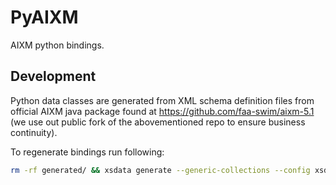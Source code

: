 # PyAIXM

AIXM python bindings. 

## Development

Python data classes are generated from XML schema definition files from official AIXM java package found at https://github.com/faa-swim/aixm-5.1 (we use out public fork of the abovementioned repo to ensure business continuity).

To regenerate bindings run following:

```bash
rm -rf generated/ && xsdata generate --generic-collections --config xsdata.xml aixm-5.1/src/main/fns2.0_xsds/
```
